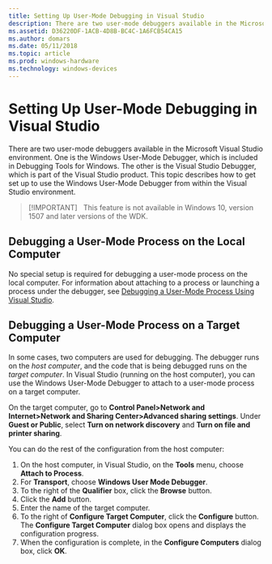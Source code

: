```yaml
---
title: Setting Up User-Mode Debugging in Visual Studio
description: There are two user-mode debuggers available in the Microsoft Visual Studio environment.
ms.assetid: D36220DF-1ACB-4D8B-BC4C-1A6FCB54CA15
ms.author: domars
ms.date: 05/11/2018
ms.topic: article
ms.prod: windows-hardware
ms.technology: windows-devices
---
```


# <span id="debugger.setting_up_user-mode_debugging_in_visual_studio"></span>Setting Up User-Mode Debugging in Visual Studio


There are two user-mode debuggers available in the Microsoft Visual Studio environment. One is the Windows User-Mode Debugger, which is included in Debugging Tools for Windows. The other is the Visual Studio Debugger, which is part of the Visual Studio product. This topic describes how to get set up to use the Windows User-Mode Debugger from within the Visual Studio environment.

> [!IMPORTANT]  
> This feature is not available in Windows 10, version 1507 and later versions of the WDK.
>

## <span id="Debugging_a_User-Mode_Process_on_the_Local_Computer"></span><span id="debugging_a_user-mode_process_on_the_local_computer"></span><span id="DEBUGGING_A_USER-MODE_PROCESS_ON_THE_LOCAL_COMPUTER"></span>Debugging a User-Mode Process on the Local Computer


No special setup is required for debugging a user-mode process on the local computer. For information about attaching to a process or launching a process under the debugger, see [Debugging a User-Mode Process Using Visual Studio](debugging-a-user-mode-process-using-visual-studio.md).

## <span id="Debugging_a_User-Mode_Process_on_a_Target_Computer"></span><span id="debugging_a_user-mode_process_on_a_target_computer"></span><span id="DEBUGGING_A_USER-MODE_PROCESS_ON_A_TARGET_COMPUTER"></span>Debugging a User-Mode Process on a Target Computer


In some cases, two computers are used for debugging. The debugger runs on the *host computer*, and the code that is being debugged runs on the *target computer*. In Visual Studio (running on the host computer), you can use the Windows User-Mode Debugger to attach to a user-mode process on a target computer.

On the target computer, go to **Control Panel&gt;Network and Internet&gt;Network and Sharing Center&gt;Advanced sharing settings**. Under **Guest or Public**, select **Turn on network discovery** and **Turn on file and printer sharing**.

You can do the rest of the configuration from the host computer:

1.  On the host computer, in Visual Studio, on the **Tools** menu, choose **Attach to Process**.
2.  For **Transport**, choose **Windows User Mode Debugger**.
3.  To the right of the **Qualifier** box, click the **Browse** button.
4.  Click the **Add** button.
5.  Enter the name of the target computer.
6.  To the right of **Configure Target Computer**, click the **Configure** button. The **Configure Target Computer** dialog box opens and displays the configuration progress.
7.  When the configuration is complete, in the **Configure Computers** dialog box, click **OK**.

 

 





